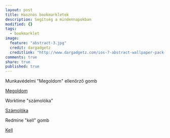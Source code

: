 ```yaml
---
layout: post
title: Hasznos bookmarkletek
description: Segítség a mindennapokban
modified: {}
tags: 
  - bookmarklet
image: 
  feature: "abstract-3.jpg"
  credit: dargadgetz
  creditlink: "http://www.dargadgetz.com/ios-7-abstract-wallpaper-pack-for-iphone-5-and-ipod-touch-retina/"
comments: true
share: true
published: true
---
```



Munkavédelmi "Megoldom" ellenőrző gomb

<div markdown="0"><a onclick="window.alert('Egyszerűen csak húzd a linket az eszköztárra és használd a megfelelő weboldalon :) ...');return false;"  href="javascript:(function(){for(var a=document.getElementsByTagName(&quot;input&quot;),b=0;b&lt;a.length;b++)&quot;radio&quot;==a[b].type&amp;&amp;0&lt;a[b].value&amp;&amp;(a[b].checked=&quot;checked&quot;);})();" class="btn btn-success">Megoldom</a></div>

Worktime "számolóka"

<div markdown="0"><a onclick="window.alert('Egyszerűen csak húzd a linket az eszköztárra és használd a megfelelő weboldalon :) ...');return false;" href="javascript:(function(){(function(){javascript:(function(){$x=function(i){var%20b=document,d=[];try{for(var%20e=b&amp;&amp;b.ownerDocument||window.document,j=e.evaluate(i,b||e,null,XPathResult.ANY_TYPE,null),f;f=j.iterateNext();)d.push(f)}catch(k){throw%20k;}return%20d};for(var%20a=$x(&quot;//td[@class%20=%20'tblHeader'%20and%20contains(text(),'Total%20Time')]/../td[not(@class)%20and%20normalize-space(text())%20!=%20'']&quot;),c=$x(&quot;//td[@class%20=%20'tblHeader'%20and%20contains(text(),'Regular%20Time')]/../td[not(@class)%20and%20normalize-space(text())%20!=%20'']&quot;).length,g=0,h=0;h&lt;a.length;h++)var%20l=a[h].innerHTML.match(/(\d+)(:(\d\d))?\s*(p?)/),g=g+(60*l[1]+1*l[3]);g-=480*c;alert(g+&quot;%20perc&quot;);})();})();})();" class="btn btn-success">Számolóka</a></div>

Redmine "kell" gomb

<div markdown="0"><a onclick="window.alert('Egyszerűen csak húzd a linket az eszköztárra és használd a megfelelő weboldalon :) ...');return false;" href='javascript:void((function(){jQuery("#update").show();jQuery("#issue_assigned_to_id").val(jQuery("#loggedas%20a").attr("href").slice(7));jQuery("#issue_fixed_version_id").val("");jQuery("#issue_custom_field_values_8").val("");jQuery("#issue_status_id").val(2);})());' class="btn btn-success">Kell</a></div>